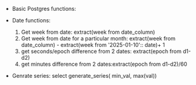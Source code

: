 - Basic Postgres functions:

- Date functions:

  1. Get week from date: extract(week from date_column)
  2. Get week from date for a particular month: extract(week from date_column) - extract(week from '2025-01-10':: date)+ 1
  3. get seconds/epoch difference from 2 dates: extract(epoch from d1-d2)
  4. get minutes difference from 2 dates:extract(epoch from d1-d2)/60
 
- Genrate series:
  select generate_series( min_val, max(val))
  
